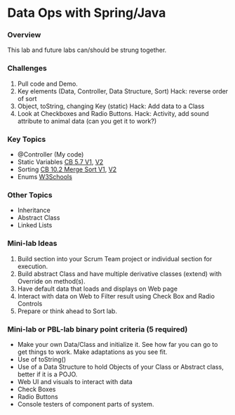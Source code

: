 # Data Ops with Spring/Java

### Overview
This lab and future labs can/should be strung together.

### Challenges
1. Pull code and Demo.
2. Key elements (Data, Controller, Data Structure, Sort)
   Hack: reverse order of sort
3. Object, toString, changing Key (static)
   Hack: Add data to a Class
4. Look at Checkboxes and Radio Buttons.
   Hack: Activity, add sound attribute to animal data (can you get it to work?)

### Key Topics
* @Controller (My code)
* Static Variables [CB 5.7 V1](https://apclassroom.collegeboard.org/8/home?apd=2gde84qri5&unit=5), [V2](https://apclassroom.collegeboard.org/8/home?apd=2gde84qri5&unit=5)
* Sorting [CB 10.2 Merge Sort V1](https://apclassroom.collegeboard.org/8/home?apd=14ybgme7em&unit=10), [V2](https://apclassroom.collegeboard.org/8/home?apd=yrqb7lfza1&unit=10)
* Enums [W3Schools](https://www.w3schools.com/java/java_enums.asp)
### Other Topics
* Inheritance
* Abstract Class
* Linked Lists

### Mini-lab Ideas
1. Build  section into your Scrum Team project or individual section for execution.
2. Build abstract Class and have multiple derivative classes (extend) with Override on method(s).
3. Have default data that loads and displays on Web page
4. Interact with data on Web to Filter result using Check Box and Radio Controls
5. Prepare or think ahead to Sort lab.

### Mini-lab or PBL-lab binary point criteria (5 required)
* Make your own Data/Class and initialize it.   See how far you can go  to get things to work.  Make adaptations as you see fit.
* Use of toString()
* Use of a Data Structure to hold Objects of your Class or Abstract class, better if it is a POJO.
* Web UI and visuals to interact with data
* Check Boxes
* Radio Buttons
* Console testers of component parts of system.

